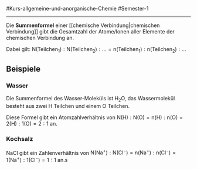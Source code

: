 #Kurs-allgemeine-und-anorganische-Chemie  #Semester-1

---

Die **Summenformel** einer [[chemische Verbindung|chemischen Verbindung]] gibt die Gesamtzahl der Atome/Ionen aller Elemente der chemischen Verbindung an.

Dabei gilt: $\mathrm{N(Teilchen_1):N(Teilchen_2) : … = n(Teilchen_1):n(Teilchen_2) : …}$

## Beispiele

### Wasser

Die Summenformel des Wasser-Moleküls ist $\mathrm{H_2O}$, das Wassermolekül besteht aus zwei $\mathrm{H}$ Teilchen und einem $\mathrm{O}$ Teilchen. 

Diese Formel gibt ein Atomzahlverhältnis von $\mathrm{N(H):N(O)=n(H):n(O)=2(H):1(O)}=2:1$ an.
 

### Kochsalz

$\mathrm{NaCl}$ gibt ein Zahlenverhältnis von $\mathrm{N(Na^+):N(Cl^-)=n(Na^+):n(Cl^-)=1(Na^+):1(Cl^-)}=1:1$ an.s